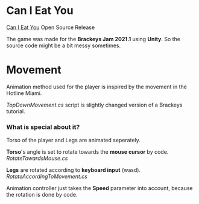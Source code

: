 # Can I Eat You
[Can I Eat You](https://draxhtar.itch.io/can-i-eat-you) Open Source Release

The game was made for the **Brackeys Jam 2021.1** using **Unity**.
So the source code might be a bit messy sometimes. 

# Movement
Animation method used for the player is inspired by the movement in the Hotline Miami.

*TopDownMovement.cs* script is slightly changed version of a Brackeys tutorial.


### What is special about it?
Torso of the player and Legs are animated seperately.

**Torso**'s angle is set to rotate towards the **mouse cursor** by  code.   *RotateTowardsMouse.cs*

**Legs** are rotated according to **keyboard input** (wasd). 
 *RotateAccordingToMovement.cs*
 
Animation controller just takes the **Speed** parameter into account, because the rotation is done by code.
